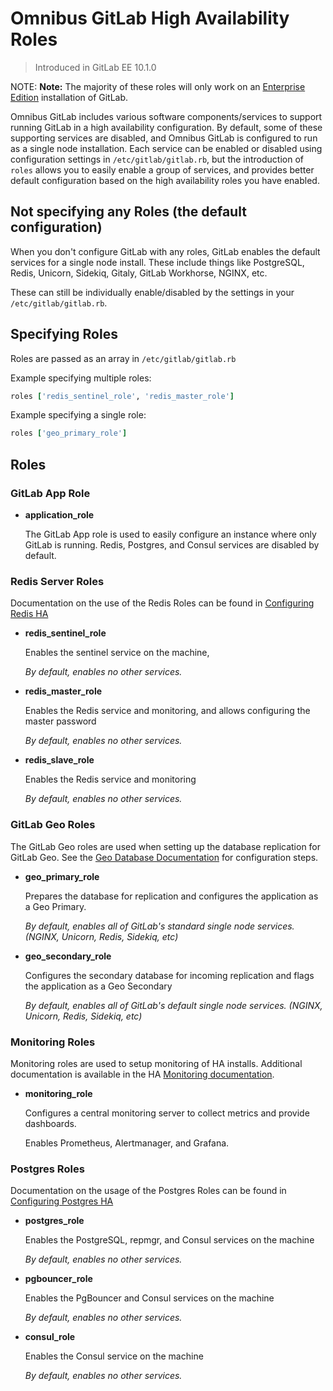 # Omnibus GitLab High Availability Roles

> Introduced in GitLab EE 10.1.0

NOTE: **Note:**
The majority of these roles will only work on an [Enterprise Edition](https://about.gitlab.com/product/) installation of GitLab.

Omnibus GitLab includes various software components/services to support running GitLab in
a high availability configuration. By default, some of these supporting services
are disabled, and Omnibus GitLab is configured to run as a single node installation.
Each service can be enabled or disabled using configuration settings in `/etc/gitlab/gitlab.rb`,
but the introduction of `roles` allows you to easily enable a group of services,
and provides better default configuration based on the high availability roles you
have enabled.

## Not specifying any Roles (the default configuration)

When you don't configure GitLab with any roles, GitLab enables the default services for
a single node install. These include things like PostgreSQL, Redis, Unicorn, Sidekiq,
Gitaly, GitLab Workhorse, NGINX, etc.

These can still be individually enable/disabled by the settings in your `/etc/gitlab/gitlab.rb`.

## Specifying Roles

Roles are passed as an array in `/etc/gitlab/gitlab.rb`

Example specifying multiple roles:

```ruby
roles ['redis_sentinel_role', 'redis_master_role']
```

Example specifying a single role:

```ruby
roles ['geo_primary_role']
```

## Roles

### GitLab App Role

- **application_role**

  The GitLab App role is used to easily configure an instance where only GitLab is running. Redis, Postgres, and Consul services are disabled by default.

### Redis Server Roles

Documentation on the use of the Redis Roles can be found in [Configuring Redis HA](https://docs.gitlab.com/ee/administration/high_availability/redis.html#configuring-redis-ha)

- **redis_sentinel_role**

  Enables the sentinel service on the machine,

  *By default, enables no other services.*

- **redis_master_role**

  Enables the Redis service and monitoring, and allows configuring the master password

  *By default, enables no other services.*

- **redis_slave_role**

  Enables the Redis service and monitoring

  *By default, enables no other services.*

### GitLab Geo Roles

The GitLab Geo roles are used when setting up the database replication for GitLab
Geo. See the [Geo Database Documentation](https://docs.gitlab.com/ee/gitlab-geo/database.html)
for configuration steps.

- **geo_primary_role**

  Prepares the database for replication and configures the application as a Geo Primary.

  *By default, enables all of GitLab's standard single node services. (NGINX, Unicorn, Redis, Sidekiq, etc)*

- **geo_secondary_role**

  Configures the secondary database for incoming replication and flags the
  application as a Geo Secondary

  *By default, enables all of GitLab's default single node services. (NGINX, Unicorn, Redis, Sidekiq, etc)*

### Monitoring Roles

Monitoring roles are used to setup monitoring of HA installs. Additional documentation is available in the HA [Monitoring documentation](https://docs.gitlab.com/ee/administration/high_availability/monitoring_node.html).

- **monitoring_role**

  Configures a central monitoring server to collect metrics and provide dashboards.

  Enables Prometheus, Alertmanager, and Grafana.

### Postgres Roles

Documentation on the usage of the Postgres Roles can be found in [Configuring Postgres HA](https://docs.gitlab.com/ee/administration/high_availability/database.html#configure-using-omnibus-for-high-availability)

- **postgres_role**

  Enables the PostgreSQL, repmgr, and Consul services on the machine

  *By default, enables no other services.*

- **pgbouncer_role**

  Enables the PgBouncer and Consul services on the machine

  *By default, enables no other services.*
  
- **consul_role**

  Enables the Consul service on the machine

  *By default, enables no other services.*
